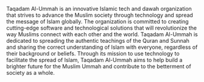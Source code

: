 Taqadam Al-Ummah is an innovative Islamic tech and dawah organization that strives to advance the Muslim society through technology and spread the message of Islam globally. The organization is committed to creating cutting-edge software and technological solutions that will revolutionize the way Muslims connect with each other and the world. Taqadam Al-Ummah is dedicated to spreading the authentic teachings of the Quran and Sunnah and sharing the correct understanding of Islam with everyone, regardless of their background or beliefs. Through its mission to use technology to facilitate the spread of Islam, Taqadam Al-Ummah aims to help build a brighter future for the Muslim Ummah and contribute to the betterment of society as a whole.
